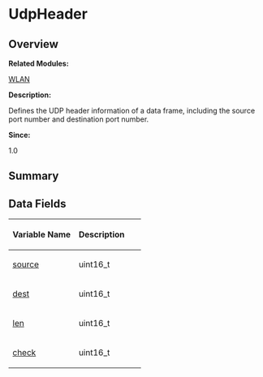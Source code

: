 # UdpHeader<a name="EN-US_TOPIC_0000001054718167"></a>

## **Overview**<a name="section1957306408093537"></a>

**Related Modules:**

[WLAN](wlan.md)

**Description:**

Defines the UDP header information of a data frame, including the source port number and destination port number. 

**Since:**

1.0

## **Summary**<a name="section850223441093537"></a>

## Data Fields<a name="pub-attribs"></a>

<a name="table1360451052093537"></a>
<table><thead align="left"><tr id="row8613557093537"><th class="cellrowborder" valign="top" width="50%" id="mcps1.1.3.1.1"><p id="p468517350093537"><a name="p468517350093537"></a><a name="p468517350093537"></a>Variable Name</p>
</th>
<th class="cellrowborder" valign="top" width="50%" id="mcps1.1.3.1.2"><p id="p641258598093537"><a name="p641258598093537"></a><a name="p641258598093537"></a>Description</p>
</th>
</tr>
</thead>
<tbody><tr id="row669874218093537"><td class="cellrowborder" valign="top" width="50%" headers="mcps1.1.3.1.1 "><p id="p1513724514093537"><a name="p1513724514093537"></a><a name="p1513724514093537"></a><a href="wlan.md#gaa51376bc21358f5c14e8c21ddc9afa00">source</a></p>
</td>
<td class="cellrowborder" valign="top" width="50%" headers="mcps1.1.3.1.2 "><p id="p659458759093537"><a name="p659458759093537"></a><a name="p659458759093537"></a>uint16_t </p>
</td>
</tr>
<tr id="row1799910838093537"><td class="cellrowborder" valign="top" width="50%" headers="mcps1.1.3.1.1 "><p id="p511131056093537"><a name="p511131056093537"></a><a name="p511131056093537"></a><a href="wlan.md#ga21658fd4eb65ed4559958e3074f21081">dest</a></p>
</td>
<td class="cellrowborder" valign="top" width="50%" headers="mcps1.1.3.1.2 "><p id="p1539334753093537"><a name="p1539334753093537"></a><a name="p1539334753093537"></a>uint16_t </p>
</td>
</tr>
<tr id="row447917890093537"><td class="cellrowborder" valign="top" width="50%" headers="mcps1.1.3.1.1 "><p id="p1409678399093537"><a name="p1409678399093537"></a><a name="p1409678399093537"></a><a href="wlan.md#ga90b8c3dd672bad2f722900101db236f2">len</a></p>
</td>
<td class="cellrowborder" valign="top" width="50%" headers="mcps1.1.3.1.2 "><p id="p657156282093537"><a name="p657156282093537"></a><a name="p657156282093537"></a>uint16_t </p>
</td>
</tr>
<tr id="row323617996093537"><td class="cellrowborder" valign="top" width="50%" headers="mcps1.1.3.1.1 "><p id="p395106936093537"><a name="p395106936093537"></a><a name="p395106936093537"></a><a href="wlan.md#gae93142de73db5e7e18f2d247387d79ee">check</a></p>
</td>
<td class="cellrowborder" valign="top" width="50%" headers="mcps1.1.3.1.2 "><p id="p414616953093537"><a name="p414616953093537"></a><a name="p414616953093537"></a>uint16_t </p>
</td>
</tr>
</tbody>
</table>

